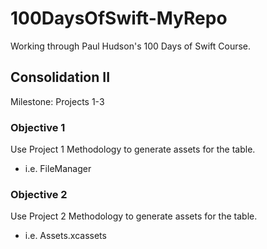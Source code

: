 # 100DaysOfSwift-MyRepo
Working through Paul Hudson's 100 Days of Swift Course.

## Consolidation II
Milestone: Projects 1-3

### Objective 1
Use Project 1 Methodology to generate assets for the table.
- i.e. FileManager

### Objective 2 
Use Project 2 Methodology to generate assets for the table.
- i.e. Assets.xcassets
